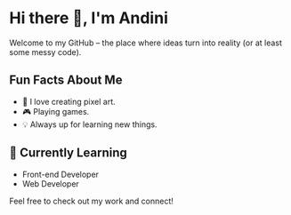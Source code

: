 # Hi there 👋, I'm Andini
Welcome to my GitHub – the place where ideas turn into reality (or at least some messy code).

## Fun Facts About Me  
- 🚀 I love creating pixel art.  
- 🎮 Playing games.  
- 💡 Always up for learning new things.  

## 🌱 Currently Learning
- Front-end Developer
- Web Developer

Feel free to check out my work and connect!
